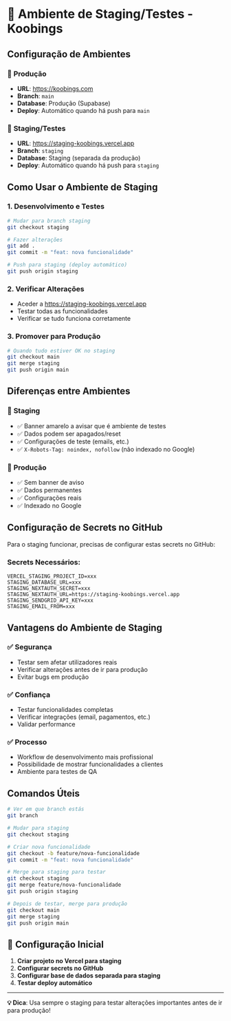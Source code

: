 # 🧪 Ambiente de Staging/Testes - Koobings

## Configuração de Ambientes

### 🚀 **Produção**
- **URL**: https://koobings.com
- **Branch**: `main`
- **Database**: Produção (Supabase)
- **Deploy**: Automático quando há push para `main`

### 🧪 **Staging/Testes**
- **URL**: https://staging-koobings.vercel.app
- **Branch**: `staging`
- **Database**: Staging (separada da produção)
- **Deploy**: Automático quando há push para `staging`

## Como Usar o Ambiente de Staging

### 1. **Desenvolvimento e Testes**
```bash
# Mudar para branch staging
git checkout staging

# Fazer alterações
git add .
git commit -m "feat: nova funcionalidade"

# Push para staging (deploy automático)
git push origin staging
```

### 2. **Verificar Alterações**
- Aceder a https://staging-koobings.vercel.app
- Testar todas as funcionalidades
- Verificar se tudo funciona corretamente

### 3. **Promover para Produção**
```bash
# Quando tudo estiver OK no staging
git checkout main
git merge staging
git push origin main
```

## Diferenças entre Ambientes

### 🧪 **Staging**
- ✅ Banner amarelo a avisar que é ambiente de testes
- ✅ Dados podem ser apagados/reset
- ✅ Configurações de teste (emails, etc.)
- ✅ `X-Robots-Tag: noindex, nofollow` (não indexado no Google)

### 🚀 **Produção**
- ✅ Sem banner de aviso
- ✅ Dados permanentes
- ✅ Configurações reais
- ✅ Indexado no Google

## Configuração de Secrets no GitHub

Para o staging funcionar, precisas de configurar estas secrets no GitHub:

### Secrets Necessários:
```
VERCEL_STAGING_PROJECT_ID=xxx
STAGING_DATABASE_URL=xxx
STAGING_NEXTAUTH_SECRET=xxx
STAGING_NEXTAUTH_URL=https://staging-koobings.vercel.app
STAGING_SENDGRID_API_KEY=xxx
STAGING_EMAIL_FROM=xxx
```

## Vantagens do Ambiente de Staging

### ✅ **Segurança**
- Testar sem afetar utilizadores reais
- Verificar alterações antes de ir para produção
- Evitar bugs em produção

### ✅ **Confiança**
- Testar funcionalidades completas
- Verificar integrações (email, pagamentos, etc.)
- Validar performance

### ✅ **Processo**
- Workflow de desenvolvimento mais profissional
- Possibilidade de mostrar funcionalidades a clientes
- Ambiente para testes de QA

## Comandos Úteis

```bash
# Ver em que branch estás
git branch

# Mudar para staging
git checkout staging

# Criar nova funcionalidade
git checkout -b feature/nova-funcionalidade
git commit -m "feat: nova funcionalidade"

# Merge para staging para testar
git checkout staging
git merge feature/nova-funcionalidade
git push origin staging

# Depois de testar, merge para produção
git checkout main
git merge staging
git push origin main
```

## 🔧 Configuração Inicial

1. **Criar projeto no Vercel para staging**
2. **Configurar secrets no GitHub**
3. **Configurar base de dados separada para staging**
4. **Testar deploy automático**

---

**💡 Dica**: Usa sempre o staging para testar alterações importantes antes de ir para produção! 